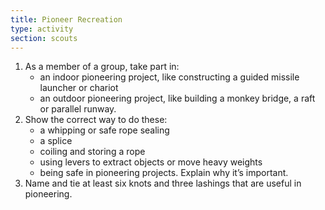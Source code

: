 ```yaml
---
title: Pioneer Recreation
type: activity
section: scouts
---
```


1. As a member of a group, take part in:
	* an indoor pioneering project, like constructing a guided missile launcher or chariot
	* an outdoor pioneering project, like building a monkey bridge, a raft or parallel runway.
1. Show the correct way to do these:
	* a whipping or safe rope sealing
	* a splice
	* coiling and storing a rope
	* using levers to extract objects or move heavy weights
	* being safe in pioneering projects. Explain why it’s important.
1. Name and tie at least six knots and three lashings that are useful in pioneering.

